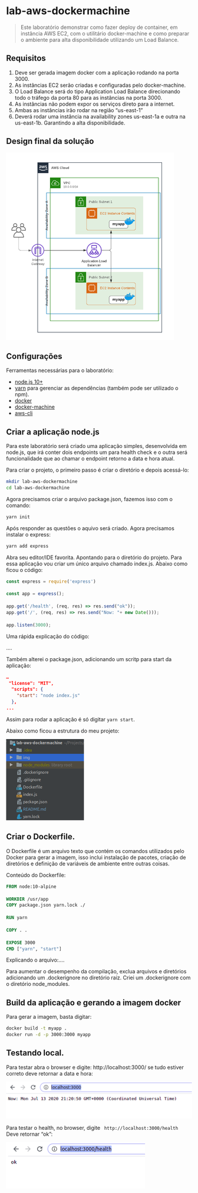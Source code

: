 # lab-aws-dockermachine
> Este laboratório demonstrar como fazer deploy de container, em instância AWS EC2, com o utilitário docker-machine e como preparar o ambiente para alta disponibilidade utilizando um Load Balance. 


## Requisitos
1. Deve ser gerada imagem docker com a aplicação rodando na porta 3000.
2. As instâncias EC2 serão criadas e configuradas pelo docker-machine.
3. O Load Balance será do tipo Application Load Balance direcionando todo o tráfego da porta 80 para as instâncias na porta 3000.
4. As instâncias não podem expor os serviços direto para a internet.
5. Ambas as instâncias irão rodar na região “us-east-1”
6. Deverá rodar uma instância na availability zones us-east-1a e outra na us-east-1b. Garantindo a alta disponibilidade.

## Design final da solução

![](./img/AWS.png)


## Configurações

Ferramentas necessárias para o laboratório:
- [node.js 10+](https://nodejs.org/en/download/)
- [yarn](https://classic.yarnpkg.com/en/docs/install/) para gerenciar as dependências (também pode ser utilizado o npm).
- [docker](https://docs.docker.com/engine/install/)
- [docker-machine](https://docs.docker.com/machine/install-machine/)
- [aws-cli](https://docs.aws.amazon.com/cli/latest/userguide/install-cliv2.html)

## Criar a aplicação node.js
Para este laboratório será criado uma aplicação simples, desenvolvida em node.js, que irá conter dois endpoints um para health check e o outra será funcionalidade que ao chamar o endpoint retorno a data e hora atual.

Para criar o projeto, o primeiro passo é criar o diretório e depois acessá-lo:
```sh
mkdir lab-aws-dockermachine
cd lab-aws-dockermachine
```  

Agora precisamos criar o arquivo package.json, fazemos isso com o comando: 
```sh
yarn init
```
Após responder as questões o aquivo será criado.
Agora precisamos instalar o express:

```sh
yarn add express
```

Abra seu editor/IDE favorita. Apontando para o diretório do projeto.
Para essa aplicação vou criar um único arquivo chamado index.js.
Abaixo como ficou o código:
```javascript
const express = require('express')

const app = express();

app.get('/health', (req, res) => res.send("ok"));
app.get('/', (req, res) => res.send("Now: "+ new Date()));

app.listen(3000);
```

Uma rápida explicação do código:

....

Também alterei o package.json, adicionando um scritp para start da aplicação:

```json
…
 "license": "MIT",
  "scripts": {
    "start": "node index.js"
  },
...
```
Assim para rodar a aplicação é só digitar ``` yarn start ```.

Abaixo como ficou a estrutura do meu projeto:

![](./img/project.png) 



## Criar o Dockerfile.

O Dockerfile é um arquivo texto que contém os comandos utilizados pelo Docker para gerar a imagem, isso inclui instalação de pacotes, criação de diretórios e definição de variáveis de ambiente entre outras coisas. 

Conteúdo do Dockerfile:

```Dockerfile
FROM node:10-alpine

WORKDIR /usr/app
COPY package.json yarn.lock ./

RUN yarn

COPY . .

EXPOSE 3000
CMD ["yarn", "start"]
```

Explicando o arquivo:….

Para aumentar o desempenho da compilação, exclua arquivos e diretórios adicionando um .dockerignore no diretório raiz. 
Criei um .dockerignore com o diretório node_modules.


## Build da aplicação e gerando a imagem docker

Para gerar a imagem, basta digitar:


```sh
docker build -t myapp .
docker run -d -p 3000:3000 myapp
```


## Testando local.

Para testar abra o browser e digite: http://localhost:3000/ se tudo estiver correto deve retornar a data e hora:

![](./img/app-datahora.png) 

Para testar o health, no browser, digite ``` http://localhost:3000/health``` Deve retornar “ok”:

![](./img/app-health.png) 

